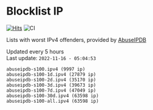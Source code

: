 # Blocklist IP

[![Hits](https://hits.seeyoufarm.com/api/count/incr/badge.svg?url=https%3A%2F%2Fgithub.com%2Fborestad%2Fblocklist-ip%2F&count_bg=%2379C83D&title_bg=%23555555&icon=&icon_color=%23E7E7E7&title=hits&edge_flat=false)](https://hits.seeyoufarm.com)  ![CI](https://img.shields.io/github/workflow/status/borestad/blocklist-ip/CI?style=flat-square)

Lists with worst IPv4 offenders, provided by [AbuseIPDB](https://www.abuseipdb.com/)

<!-- FOOTER-PLACEHOLDER -->
Updated every 5 hours<br>
Last update: `2022-11-16 - 05:04:53`
```
abuseipdb-s100.ipv4 (9997 ip)
abuseipdb-s100-1d.ipv4 (27879 ip)
abuseipdb-s100-2d.ipv4 (35170 ip)
abuseipdb-s100-3d.ipv4 (39673 ip)
abuseipdb-s100-7d.ipv4 (47049 ip)
abuseipdb-s100-30d.ipv4 (63598 ip)
abuseipdb-s100-all.ipv4 (63598 ip)
```
